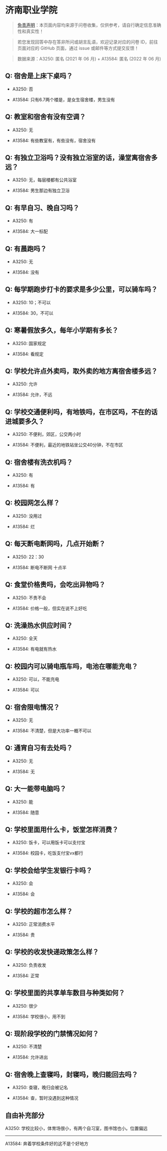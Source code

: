 # 济南职业学院

> [免责声明](https://colleges.chat/#_3)：本页面内容均来源于问卷收集，仅供参考，请自行确定信息准确性和真实性！

> 若您发现回答中存在答非所问或胡言乱语，欢迎记录对应的问卷 ID，前往页面对应的 GitHub 页面，通过 issue 或邮件等方式提交反馈！

> 数据来源：A3250: 匿名 (2021 年 06 月) + A13584: 匿名 (2022 年 06 月)

## Q: 宿舍是上床下桌吗？

- A3250: 否

- A13584: 只有6.7两个楼是，是女生宿舍楼，男生没有

## Q: 教室和宿舍有没有空调？

- A3250: 无

- A13584: 有些教室有，有些没有，宿舍没有

## Q: 有独立卫浴吗？没有独立浴室的话，澡堂离宿舍多远？

- A3250: 无，每层楼都有公共浴室

- A13584: 男生那边有独立卫浴

## Q: 有早自习、晚自习吗？

- A3250: 有

- A13584: 大一标配

## Q: 有晨跑吗？

- A3250: 无

- A13584: 没有

## Q: 每学期跑步打卡的要求是多少公里，可以骑车吗？

- A3250: 10；不可以

- A13584: 30，不可以

## Q: 寒暑假放多久，每年小学期有多长？

- A3250: 国家规定

- A13584: 看规定

## Q: 学校允许点外卖吗，取外卖的地方离宿舍楼多远？

- A3250: 允许

- A13584: 允许，不远

## Q: 学校交通便利吗，有地铁吗，在市区吗，不在的话进城要多久？

- A3250: 不便利，郊区，公交两小时

- A13584: 不便利，最近的地铁站坐公交40分钟，不在市区

## Q: 宿舍楼有洗衣机吗？

- A3250: 有

- A13584: 有

## Q: 校园网怎么样？

- A3250: 没用过

- A13584: 烂

## Q: 每天断电断网吗，几点开始断？

- A3250: 22：30

- A13584: 断电不断网 十点半

## Q: 食堂价格贵吗，会吃出异物吗？

- A3250: 不贵不会

- A13584: 价格一般，但实在说不上好吃

## Q: 洗澡热水供应时间？

- A3250: 全天

- A13584: 有电就有热水

## Q: 校园内可以骑电瓶车吗，电池在哪能充电？

- A3250: 可以，不能充电

- A13584: 可以

## Q: 宿舍限电情况？

- A3250: 无

- A13584: 不清楚，但是大功率一概不可以

## Q: 通宵自习有去处吗？

- A3250: 无

- A13584: 无

## Q: 大一能带电脑吗？

- A3250: 能

- A13584: 随意

## Q: 学校里面用什么卡，饭堂怎样消费？

- A3250: 饭卡，可以用饭卡可以支付宝

- A13584: 校园卡，吃饭支付宝vx都行

## Q: 学校会给学生发银行卡吗？

- A3250: 会

- A13584: 会

## Q: 学校的超市怎么样？

- A3250: 正常消费水平

- A13584: 贵

## Q: 学校的收发快递政策怎么样？

- A3250: 负责收发

- A13584: 正常

## Q: 学校里面的共享单车数目与种类如何？

- A3250: 很少

- A13584: 学校很小，用不到

## Q: 现阶段学校的门禁情况如何？

- A3250: 不清楚

- A13584: 允许进出

## Q: 宿舍晚上查寝吗，封寝吗，晚归能回去吗？

- A3250: 查寝，晚归会被记名

- A13584: 查，暂时没遇到这种情况

## 自由补充部分

A3250: 学校比较小，体育场很小，有两个自习室，图书馆也小。位置偏远

***

A13584: 奔着学校条件好的这不是个好地方